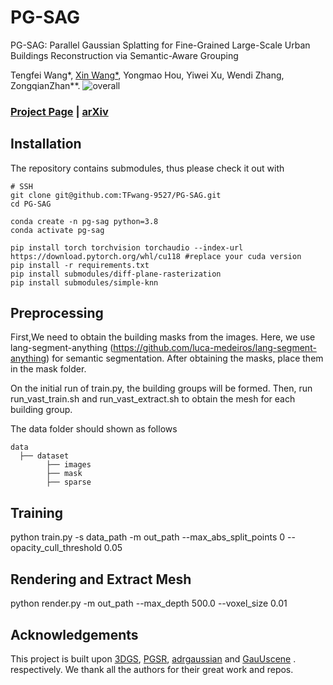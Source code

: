 # PG-SAG

PG-SAG: Parallel Gaussian Splatting for Fine-Grained Large-Scale Urban Buildings Reconstruction via Semantic-Aware Grouping

Tengfei Wang*, [Xin Wang*](https://xwangsgg.github.io/), Yongmao Hou, Yiwei Xu, Wendi Zhang, ZongqianZhan**.
![overall](https://github.com/user-attachments/assets/ed2369bc-398e-49db-9ebb-c2ad7d2f11bc)
### [Project Page]() | [arXiv]()

## Installation


The repository contains submodules, thus please check it out with 
```shell
# SSH
git clone git@github.com:TFwang-9527/PG-SAG.git
cd PG-SAG

conda create -n pg-sag python=3.8
conda activate pg-sag

pip install torch torchvision torchaudio --index-url https://download.pytorch.org/whl/cu118 #replace your cuda version
pip install -r requirements.txt
pip install submodules/diff-plane-rasterization
pip install submodules/simple-knn
```
## Preprocessing
First,We need to obtain the building masks from the images. Here, we use lang-segment-anything (https://github.com/luca-medeiros/lang-segment-anything) for semantic segmentation.
After obtaining the masks, place them in the mask folder.

On the initial run of train.py, the building groups will be formed. Then, run run_vast_train.sh and run_vast_extract.sh to obtain the mesh for each building group.

The data folder should shown as follows
```shell
data
  ├── dataset
        ├── images
        ├── mask
        ├── sparse
```

## Training
python train.py -s data_path -m out_path --max_abs_split_points 0 --opacity_cull_threshold 0.05

## Rendering and Extract Mesh
python render.py -m out_path --max_depth 500.0 --voxel_size 0.01

## Acknowledgements
This project is built upon [3DGS](https://github.com/graphdeco-inria/gaussian-splatting), [PGSR](https://github.com/zju3dv/PGSR), [adrgaussian](https://github.com/hiroxzwang/adrgaussian) and [GauUscene](https://saliteta.github.io/CUHKSZ_SMBU/) . respectively. We thank all the authors for their great work and repos. 
